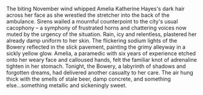 The biting November wind whipped Amelia Katherine Hayes's dark hair across her face as she wrestled the stretcher into the back of the ambulance.  Sirens wailed a mournful counterpoint to the city's usual cacophony – a symphony of frustrated horns and chattering voices now muted by the urgency of the situation.  Rain, icy and relentless, plastered her already damp uniform to her skin.  The flickering sodium lights of the Bowery reflected in the slick pavement, painting the grimy alleyway in a sickly yellow glow.  Amelia, a paramedic with six years of experience etched onto her weary face and calloused hands, felt the familiar knot of adrenaline tighten in her stomach.  Tonight, the Bowery, a labyrinth of shadows and forgotten dreams, had delivered another casualty to her care. The air hung thick with the smells of stale beer, damp concrete, and something else...something metallic and sickeningly sweet.
